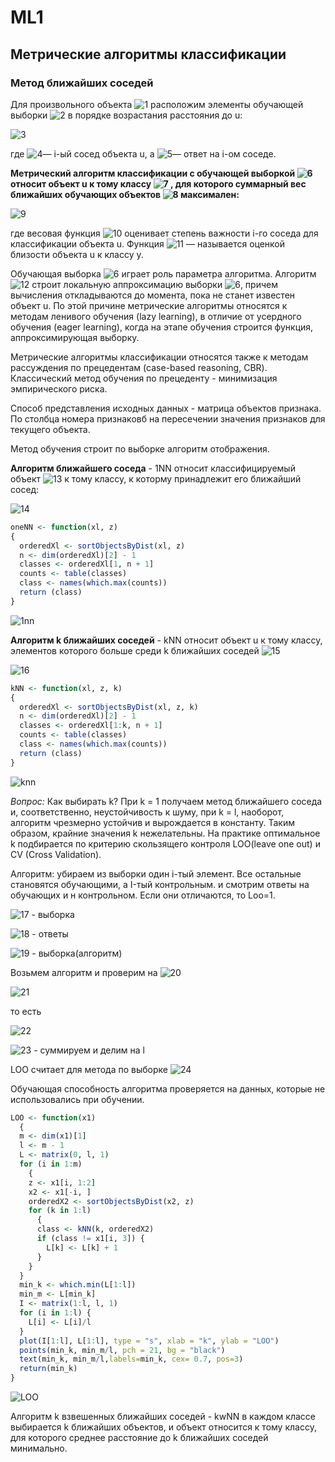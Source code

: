 # ML1

## Метрические алгоритмы классификации

### Метод ближайших соседей

Для произвольного объекта ![1](https://github.com/kristinaovc/ML1/blob/master/images/1.PNG) расположим элементы обучающей выборки ![2](https://github.com/kristinaovc/ML1/blob/master/images/2.PNG) в порядке возрастания расстояния до u:

![3](https://github.com/kristinaovc/ML1/blob/master/images/3.PNG)

где ![4](https://github.com/kristinaovc/ML1/blob/master/images/4.PNG)— i-ый сосед объекта u, а ![5](https://github.com/kristinaovc/ML1/blob/master/images/5.PNG)— ответ на i-ом соседе.

**Метрический алгоритм классификации с обучающей выборкой ![6](https://github.com/kristinaovc/ML1/blob/master/images/6.PNG) относит объект u к тому классу ![7](https://github.com/kristinaovc/ML1/blob/master/images/7.PNG) , для которого суммарный вес ближайших обучающих объектов ![8](https://github.com/kristinaovc/ML1/blob/master/images/8.PNG) максимален:**

 ![9](https://github.com/kristinaovc/ML1/blob/master/images/9.PNG)
 
 где весовая функция ![10](https://github.com/kristinaovc/ML1/blob/master/images/10.PNG) оценивает степень важности i-го соседа для классификации объекта u. Функция ![11](https://github.com/kristinaovc/ML1/blob/master/images/11.PNG) — называется оценкой близости объекта u к классу y.

Обучающая выборка ![6](https://github.com/kristinaovc/ML1/blob/master/images/6.PNG)  играет роль параметра алгоритма. Алгоритм ![12](https://github.com/kristinaovc/ML1/blob/master/images/12.PNG) строит локальную аппроксимацию выборки ![6](https://github.com/kristinaovc/ML1/blob/master/images/6.PNG), причем вычисления откладываются до момента, пока не станет известен объект u. По этой причине метрические алгоритмы относятся к методам ленивого обучения (lazy learning), в отличие от усердного обучения (eager learning), когда на этапе обучения строится функция, аппроксимирующая выборку.

Метрические алгоритмы классификации относятся также к методам рассуждения по прецедентам (case-based reasoning, CBR). Классический метод обучения по прецеденту - минимизация эмпирического риска.

Способ представления исходных данных - матрица объектов признака. По столбца номера признаковб на пересечении значения признаков для текущего объекта.

Метод обучения строит по выборке алгоритм отображения.

**Алгоритм ближайшего соседа** - 1NN относит классифицируемый объект ![13](https://github.com/kristinaovc/ML1/blob/master/images/13.PNG) к тому классу, к которму принадлежит его ближайший сосед:

![14](https://github.com/kristinaovc/ML1/blob/master/images/14.PNG)

```R
oneNN <- function(xl, z)
{
  orderedXl <- sortObjectsByDist(xl, z)
  n <- dim(orderedXl)[2] - 1
  classes <- orderedXl[1, n + 1]
  counts <- table(classes)
  class <- names(which.max(counts))
  return (class)
}
```
![1nn](https://github.com/kristinaovc/ML1/blob/master/1NN.PNG)

**Алгоритм k ближайших соседей** - kNN относит объект u к тому классу, элементов которого больше среди k ближайших соседей ![15](https://github.com/kristinaovc/ML1/blob/master/images/15.PNG)

![16](https://github.com/kristinaovc/ML1/blob/master/images/16.PNG)


```R
kNN <- function(xl, z, k)
{
  orderedXl <- sortObjectsByDist(xl, z, k)
  n <- dim(orderedXl)[2] - 1
  classes <- orderedXl[1:k, n + 1]	
  counts <- table(classes)	
  class <- names(which.max(counts))	
  return (class)	
}
```
![knn](https://github.com/kristinaovc/ML1/blob/master/kNN.PNG)

*Вопрос:* Как выбирать k? При k = 1 получаем метод ближайшего соседа и, соответственно, неустойчивость к шуму, при k = l, наоборот, алгоритм чрезмерно устойчив и вырождается в константу. Таким образом, крайние значения k нежелательны. На практике оптимальное k подбирается по критерию скользящего контроля LOO(leave one out) и CV (Cross Validation).

Алгоритм: убираем из выборки один i-тый элемент. Все остальные становятся обучающими, а I-тый контрольным. и смотрим ответы на обучающих и н контрольном. Если они отличаются, то Loo=1.

![17](https://github.com/kristinaovc/ML1/blob/master/images/17.PNG) - выборка

![18](https://github.com/kristinaovc/ML1/blob/master/images/18.PNG) - ответы

![19](https://github.com/kristinaovc/ML1/blob/master/images/19.PNG) - выборка(алгоритм)

Возьмем алгоритм и проверим на ![20](https://github.com/kristinaovc/ML1/blob/master/images/20.PNG)

![21](https://github.com/kristinaovc/ML1/blob/master/images/21.PNG)

то есть

![22](https://github.com/kristinaovc/ML1/blob/master/images/22.PNG)

![23](https://github.com/kristinaovc/ML1/blob/master/images/23.PNG) - суммируем и делим на l

LOO считает для метода по выборке ![24](https://github.com/kristinaovc/ML1/blob/master/images/24.PNG)

Обучающая способность алгоритма проверяется на данных, которые не использовались при обучении.

```R
LOO <- function(x1)
  {
  m <- dim(x1)[1]
  l <- m - 1
  L <- matrix(0, l, 1)
  for (i in 1:m) 
    {
    z <- x1[i, 1:2]
    x2 <- x1[-i, ]
    orderedX2 <- sortObjectsByDist(x2, z)
    for (k in 1:l) 
      {
      class <- kNN(k, orderedX2)
      if (class != x1[i, 3]) {
        L[k] <- L[k] + 1
      }
    }
  }
  min_k <- which.min(L[1:l])
  min_m <- L[min_k]
  I <- matrix(1:l, l, 1)
  for (i in 1:l) {
    L[i] <- L[i]/l
  }
  plot(I[1:l], L[1:l], type = "s", xlab = "k", ylab = "LOO")
  points(min_k, min_m/l, pch = 21, bg = "black")
  text(min_k, min_m/l,labels=min_k, cex= 0.7, pos=3)
  return(min_k)
}
```
![LOO](https://github.com/kristinaovc/ML1/blob/master/LOO.PNG)


Алгоритм k взвешенных ближайших соседей - kwNN в каждом классе выбирается k ближайших объектов, и объект относится к тому классу, для которого среднее расстояние до k ближайших соседей минимально.
